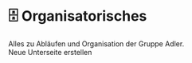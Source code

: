 # 🗄️ Organisatorisches

Alles zu Abläufen und Organisation der Gruppe Adler.  
<GradGitHubLink link="/new/:branch/:dir/organisatorisches">Neue Unterseite erstellen</GradGitHubLink>